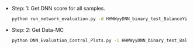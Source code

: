 - Step: 1: Get DNN score for all samples.
   ```bash
   python run_network_evaluation.py -d HHWWyyDNN_binary_test_BalanceYields -p HHWWgg TTGJets QCD_Pt-30to40 QCD_Pt-40toInf GJet_Pt-20to40 GJet_Pt-40toInf
   ```

- Step: 2: Get Data-MC
   ```bash
   python DNN_Evaluation_Control_Plots.py -i HHWWyyDNN_binary_test_BalanceYields
   ```
   